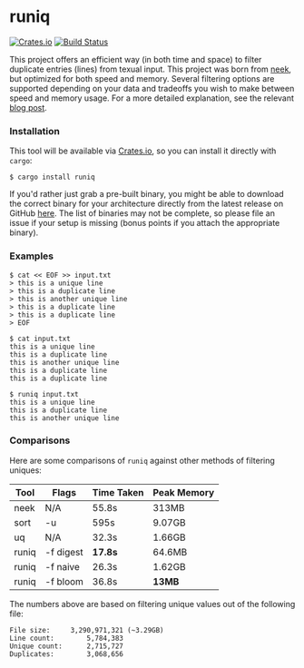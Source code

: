 # runiq
[![Crates.io](https://img.shields.io/crates/v/runiq.svg)](https://crates.io/crates/runiq) [![Build Status](https://img.shields.io/github/actions/workflow/status/whitfin/runiq/rust.yml)](https://github.com/whitfin/runiq/actions)

This project offers an efficient way (in both time and space) to filter duplicate entries (lines) from texual input. This project was born from [neek](https://github.com/whitfin/neek), but optimized for both speed and memory. Several filtering options are supported depending on your data and tradeoffs you wish to make between speed and memory usage. For a more detailed explanation, see the relevant [blog post](https://whitfin.io/filtering-unique-logs-using-rust/).

### Installation

This tool will be available via [Crates.io](https://crates.io/crates/runiq), so you can install it directly with `cargo`:

```shell
$ cargo install runiq
```

If you'd rather just grab a pre-built binary, you might be able to download the correct binary for your architecture directly from the latest release on GitHub [here](https://github.com/whitfin/runiq/releases). The list of binaries may not be complete, so please file an issue if your setup is missing (bonus points if you attach the appropriate binary).

### Examples

```shell
$ cat << EOF >> input.txt
> this is a unique line
> this is a duplicate line
> this is another unique line
> this is a duplicate line
> this is a duplicate line
> EOF

$ cat input.txt
this is a unique line
this is a duplicate line
this is another unique line
this is a duplicate line
this is a duplicate line

$ runiq input.txt
this is a unique line
this is a duplicate line
this is another unique line
```

### Comparisons

Here are some comparisons of `runiq` against other methods of filtering uniques:

| Tool  | Flags     | Time Taken     | Peak Memory     |
|-------|-----------|----------------|-----------------|
| neek  | N/A       | 55.8s          | 313MB           |
| sort  | -u        | 595s           | 9.07GB          |
| uq    | N/A       | 32.3s          | 1.66GB          |
| runiq | -f digest | **17.8s**      | 64.6MB          |
| runiq | -f naive  | 26.3s          | 1.62GB          |
| runiq | -f bloom  | 36.8s          | **13MB**        |

The numbers above are based on filtering unique values out of the following file:

```
File size:     3,290,971,321 (~3.29GB)
Line count:        5,784,383
Unique count:      2,715,727
Duplicates:        3,068,656
```
